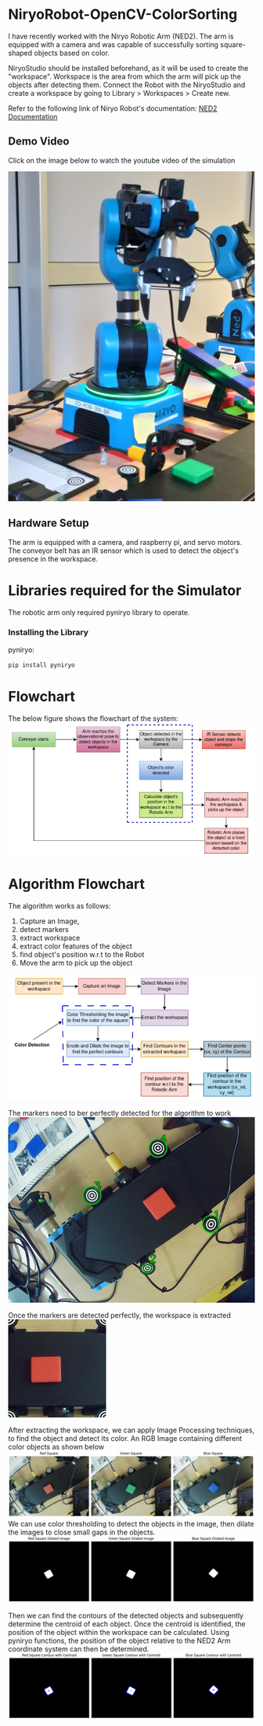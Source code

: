# NiryoRobot-OpenCV-ColorSorting
I have recently worked with the Niryo Robotic Arm (NED2). The arm is equipped with a camera and was capable of successfully sorting 
square-shaped objects based on color.

NiryoStudio should be installed beforehand, as it will be used to create the "workspace". Workspace is the area from which the arm will pick up the objects after detecting them. Connect the Robot with the NiryoStudio and create a workspace by going to Library > Workspaces > Create new.

Refer to the following link of Niryo Robot's documentation: [NED2 Documentation](https://docs.niryo.com/dev/pyniryo/v1.0.5/en/source/vision/image_processing_overview.html) 


## Demo Video
Click on the image below to watch the youtube video of the simulation

[![Watch the video](https://github.com/EhtishamAshraf/niryoRobot-OpenCV-ColorSorting/blob/main/1-Arm.jpeg)](https://youtu.be/g6igqMyEAQ4)

## Hardware Setup
The arm is equipped with a camera, and raspberry pi, and servo motors. The conveyor belt has an IR sensor which is used to detect the object's presence in the workspace.

# Libraries required for the Simulator
The robotic arm only required pyniryo library to operate.

### Installing the Library

pyniryo:
```bash
pip install pyniryo
```

# Flowchart
The below figure shows the flowchart of the system:
![FlowChart](FlowChart.png)

# Algorithm Flowchart
The algorithm works as follows:
1. Capture an Image,
2. detect markers
3. extract workspace
4. extract color features of the object
5. find object's position w.r.t to the Robot
6. Move the arm to pick up the object

![Algorithm FLowchart](AlgorithmFlowChart.png)


The markers need to ber perfectly detected for the algorithm to work
![Detected Markers](Detected_Markers.jpg)

Once the markers are detected perfectly, the workspace is extracted
![Workspace Extraction](https://github.com/EhtishamAshraf/niryoRobot-OpenCV-ColorSorting/blob/main/Extracted_Workspace.jpg)

After extracting the workspace, we can apply Image Processing techniques, to find the object and detect its color.
An RGB Image containing different color objects as shown below
![RGB Image](https://github.com/EhtishamAshraf/niryoRobot-OpenCV-ColorSorting/blob/main/RGB%20Images.png)
We can use color thresholding to detect the objects in the image, then dilate the images to close small gaps in the objects.
![Dilated Images](https://github.com/EhtishamAshraf/niryoRobot-OpenCV-ColorSorting/blob/main/DIlated%20Images.png)

Then we can find the contours of the detected objects and subsequently determine the centroid of each object. Once the centroid is identified, the position of the object within the workspace can be calculated. Using pyniryo functions, the position of the object relative to the NED2 Arm coordinate system can then be determined.
![Contours and Centroid Detection](https://github.com/EhtishamAshraf/niryoRobot-OpenCV-ColorSorting/blob/main/Contours_with_Centroids.png)
